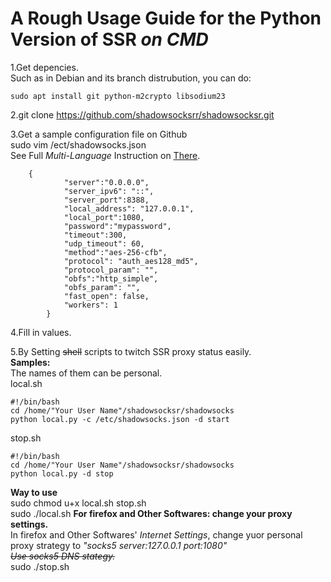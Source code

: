 # A Rough Usage Guide for the Python Version of SSR *on CMD*
1.Get depencies.  
Such as in Debian and its branch distrubution, you can do:

	sudo apt install git python-m2crypto libsodium23
	
	
2.git clone https://github.com/shadowsocksrr/shadowsocksr.git  

3.Get a sample configuration file on Github  
	sudo vim /ect/shadowsocks.json  
		See Full *Multi-Language* Instruction on [There](https://github.com/shadowsocksrr/shadowsocks-rss/wiki/Python-client-setup-(Multi-language)).  
		
        {
                "server":"0.0.0.0",
                "server_ipv6": "::",
                "server_port":8388,
                "local_address": "127.0.0.1",
                "local_port":1080,
                "password":"mypassword",
                "timeout":300,
                "udp_timeout": 60,
                "method":"aes-256-cfb",
                "protocol": "auth_aes128_md5",
                "protocol_param": "",
                "obfs":"http_simple",
                "obfs_param": "",
                "fast_open": false,
                "workers": 1
            }
                
        
4.Fill in values.  

5.By Setting ~~shell~~ scripts to twitch SSR proxy status easily.  
**Samples:**  
The names of them can be personal.  
local.sh
	
	#!/bin/bash
	cd /home/"Your User Name"/shadowsocksr/shadowsocks
	python local.py -c /etc/shadowsocks.json -d start
	

stop.sh
	
	#!/bin/bash
	cd /home/"Your User Name"/shadowsocksr/shadowsocks
	python local.py -d stop
	
	
**Way to use**  
sudo chmod u+x local.sh stop.sh  
sudo ./local.sh
	  **For firefox and Other Softwares: change your proxy settings.**  
	    In firefox and Other Softwares' *Internet Settings*, change yuor personal proxy strategy to *"socks5   server:127.0.0.1   port:1080"  
	    ~~Use socks5 DNS stategy.~~*  
sudo ./stop.sh
